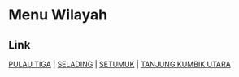 # Menu Wilayah

## Link

[PULAU TIGA](https://github.com/gigit-pemilu/pemilu-2024-21-kepulauan-riau/tree/main/pileg-dpr/hitung-suara/sub/21-kepulauan-riau/sub/03-natuna/sub/21-pulau-tiga-barat/sub/2001-pulau-tiga)
 | 
[SELADING](https://github.com/gigit-pemilu/pemilu-2024-21-kepulauan-riau/tree/main/pileg-dpr/hitung-suara/sub/21-kepulauan-riau/sub/03-natuna/sub/21-pulau-tiga-barat/sub/2004-selading)
 | 
[SETUMUK](https://github.com/gigit-pemilu/pemilu-2024-21-kepulauan-riau/tree/main/pileg-dpr/hitung-suara/sub/21-kepulauan-riau/sub/03-natuna/sub/21-pulau-tiga-barat/sub/2003-setumuk)
 | 
[TANJUNG KUMBIK UTARA](https://github.com/gigit-pemilu/pemilu-2024-21-kepulauan-riau/tree/main/pileg-dpr/hitung-suara/sub/21-kepulauan-riau/sub/03-natuna/sub/21-pulau-tiga-barat/sub/2002-tanjung-kumbik-utara)

